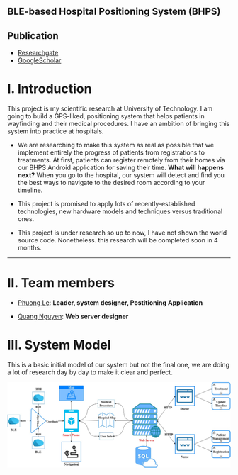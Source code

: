## BLE-based Hospital Positioning System (BHPS)

## Publication
* [Researchgate](https://www.researchgate.net/publication/340090598_BLE-based_Indoor_Positioning_System_for_Hospitals_using_MiRingLA_Algorithm)
* [GoogleScholar](https://scholar.google.co.in/scholar?q=BLE-based%20Indoor%20Positioning%20System%20for%20Hospitals%20using%20MiRingLA%20Algorithm)

# I. Introduction
This project is my scientific research at University of Technology. I am going to build a GPS-liked, positioning system that helps patients in wayfinding and their medical procedures. I have an ambition of bringing this system into practice at hospitals.

* We are researching to make this system as real as possible that we implement entirely the progress of patients from registrations to treatments. At first, patients can register remotely from their homes via our BHPS Android application for saving their time. **What will happens next?** When you go to the hospital, our system will detect and find you the best ways to navigate to the desired room according to your timeline.

* This project is promised to apply lots of recently-established technologies, new hardware models and techniques versus traditional ones.

* This project is under research so up to now, I have not shown the world source code. Nonetheless. this research will be completed soon in 4 months.

----
# II. Team members
 * [Phuong Le](https://github.com/PhuongLeVanHoang): **Leader, system designer, Postitioning Application**

 * [Quang Nguyen](https://github.com/nvquang97): **Web server designer**

 # III. System Model
 This is a basic initial model of our system but not the final one, we are doing a lot of research day by day to make it clear and perfect. 
<p align="center">
  <img src="img/system.jpg" title="System model">
</p>

